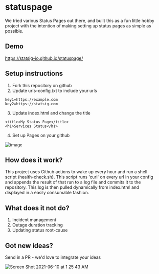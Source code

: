 # statuspage

We tried various Status Pages out there, and built this as a fun little hobby project with the intention of making setting up status pages as simple as possible. 

## Demo
https://statsig-io.github.io/statuspage/

## Setup instructions

1. Fork this repository on github
2. Update urls-config.txt to include your urls

```
key1=https://example.com
key2=https://statsig.com
```
3. Update index.html and change the title

```
<title>My Status Page</title>
<h1>Services Status</h1>
```

4. Set up Pages on your github

![image](https://user-images.githubusercontent.com/74588208/121419015-5f4dc200-c920-11eb-9b14-a275ef5e2a19.png)


## How does it work?
This project uses Github actions to wake up every hour and run a shell script (health-check.sh).  This script runs 'curl' on every url in your config and appends the result of that run to a log file and commits it to the repository.  This log is then pulled dynamically from index.html and displayed in a easily consumable fashion.

## What does it not do?
1. Incident management
2. Outage duration tracking
3. Updating status root-cause

## Got new ideas?
Send in a PR - we'd love to integrate your ideas

![Screen Shot 2021-06-10 at 1 25 43 AM](https://user-images.githubusercontent.com/74588208/121491467-d455e180-c98a-11eb-8514-73e6707737c4.png)


